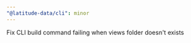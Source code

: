 ```yaml
---
"@latitude-data/cli": minor
---
```


Fix CLI build command failing when views folder doesn't exists
